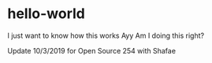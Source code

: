 # hello-world
I just want to know how this works
Ayy
Am I doing this right?

Update 10/3/2019 for Open Source 254 with Shafae
